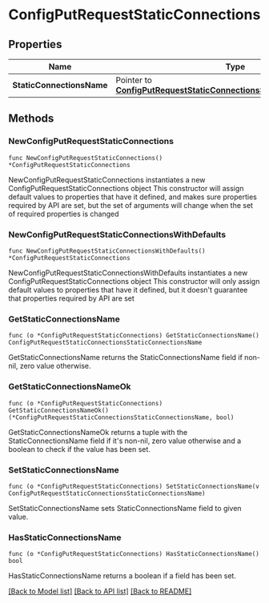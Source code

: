 # ConfigPutRequestStaticConnections

## Properties

Name | Type | Description | Notes
------------ | ------------- | ------------- | -------------
**StaticConnectionsName** | Pointer to [**ConfigPutRequestStaticConnectionsStaticConnectionsName**](ConfigPutRequestStaticConnectionsStaticConnectionsName.md) |  | [optional] 

## Methods

### NewConfigPutRequestStaticConnections

`func NewConfigPutRequestStaticConnections() *ConfigPutRequestStaticConnections`

NewConfigPutRequestStaticConnections instantiates a new ConfigPutRequestStaticConnections object
This constructor will assign default values to properties that have it defined,
and makes sure properties required by API are set, but the set of arguments
will change when the set of required properties is changed

### NewConfigPutRequestStaticConnectionsWithDefaults

`func NewConfigPutRequestStaticConnectionsWithDefaults() *ConfigPutRequestStaticConnections`

NewConfigPutRequestStaticConnectionsWithDefaults instantiates a new ConfigPutRequestStaticConnections object
This constructor will only assign default values to properties that have it defined,
but it doesn't guarantee that properties required by API are set

### GetStaticConnectionsName

`func (o *ConfigPutRequestStaticConnections) GetStaticConnectionsName() ConfigPutRequestStaticConnectionsStaticConnectionsName`

GetStaticConnectionsName returns the StaticConnectionsName field if non-nil, zero value otherwise.

### GetStaticConnectionsNameOk

`func (o *ConfigPutRequestStaticConnections) GetStaticConnectionsNameOk() (*ConfigPutRequestStaticConnectionsStaticConnectionsName, bool)`

GetStaticConnectionsNameOk returns a tuple with the StaticConnectionsName field if it's non-nil, zero value otherwise
and a boolean to check if the value has been set.

### SetStaticConnectionsName

`func (o *ConfigPutRequestStaticConnections) SetStaticConnectionsName(v ConfigPutRequestStaticConnectionsStaticConnectionsName)`

SetStaticConnectionsName sets StaticConnectionsName field to given value.

### HasStaticConnectionsName

`func (o *ConfigPutRequestStaticConnections) HasStaticConnectionsName() bool`

HasStaticConnectionsName returns a boolean if a field has been set.


[[Back to Model list]](../README.md#documentation-for-models) [[Back to API list]](../README.md#documentation-for-api-endpoints) [[Back to README]](../README.md)


